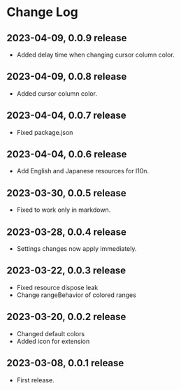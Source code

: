 # Change Log

## 2023-04-09, 0.0.9 release

- Added delay time when changing cursor column color.

## 2023-04-09, 0.0.8 release

- Added cursor column color.

## 2023-04-04, 0.0.7 release

- Fixed package.json

## 2023-04-04, 0.0.6 release

- Add English and Japanese resources for l10n.

## 2023-03-30, 0.0.5 release

- Fixed to work only in markdown.

## 2023-03-28, 0.0.4 release

- Settings changes now apply immediately.

## 2023-03-22, 0.0.3 release

- Fixed resource dispose leak
- Change rangeBehavior of colored ranges

## 2023-03-20, 0.0.2 release

- Changed default colors
- Added icon for extension

## 2023-03-08, 0.0.1 release

- First release.
